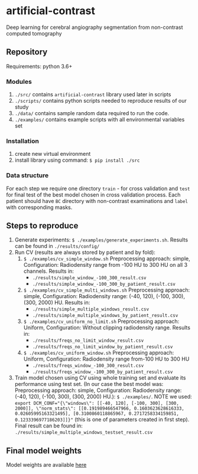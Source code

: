 # artificial-contrast
Deep learning for cerebral angiography segmentation from non-contrast computed tomography

## Repository
Requirements: python 3.6+

### Modules
1. `./src/` contains `artificial-contrast` library used later in scripts
2. `./scripts/` contains python scripts needed to reproduce results of our study
3. `./data/` contains sample random data required to run the code.
4. `./examples/` contains example scripts with all environmental variables set


### Installation
1. create new virtual environment
2. install library using command: `$ pip install ./src`

### Data structure
For each step we require one directory `train` - for cross validation and `test` for final test of the best model chosen in cross validation process.
Each patient should have `BC` directory with non-contrast examinations and `label` with corresponding masks.


## Steps to reproduce

1. Generate experiments: `$ ./examples/generate_experiments.sh`. Results can be found in `./results/config/`
2. Run CV (results are always stored by patient and by fold):
    1. `$ ./examples/cv_simple_window.sh` Preprocessing approach: simple, Configuration: Radiodensity range from -100 HU to 300 HU on all 3 channels. Results in:
        - `./results/simple_window_-100_300_result.csv`
        - `./results/simple_window_-100_300_by_patient_result.csv`
    2. `$ ./examples/cv_simple_multi_windows.sh` Preprocessing approach: simple, Configuration: Radiodensity range: (-40, 120), (-100, 300), (300, 2000) HU. Results in:
        - `./results/simple_multiple_windows_result.csv`
        - `./results/simple_multiple_windows_by_patient_result.csv`
    3. `$ ./examples/cv_uniform_no_limit.sh` Preprocessing approach: Uniform, Configuration: Without clipping radiodensity range. Results in:
        - `./results/freqs_no_limit_window_result.csv`
        - `./results/freqs_no_limit_window_by_patient_result.csv`
    4. `$ ./examples/cv_uniform_window.sh` Preprocessing approach: Uniform, Configuration: Radiodensity range from-100 HU to 300 HU
        - `./results/freqs_window_-100_300_result.csv`
        - `./results/freqs_window_-100_300_by_patient_result.csv`
3. Train model chosen using CV using whole training set and evaluate its performance using test set. (In our case the best model was: Preprocessing approach: simple, Configuration: Radiodensity range: (-40, 120), (-100, 300), (300, 2000) HU.): `$ ./examples/`. NOTE we used: `export DCM_CONF="{\"windows\": [[-40, 120], [-100, 300], [300, 2000]], \"norm_stats\": [[0.191989466547966, 0.1603623628616333, 0.02605995163321495], [0.3100860118865967, 0.2717258334159851, 0.1233396977186203]]}"` (this is one of parameters created in first step). Final result can be found in: `./results/simple_multiple_windows_testset_result.csv`


## Final model weights

Model weights are available [here](https://storage.cloud.google.com/public-fast-radiology/artificial_contrast_simple_multiple_windows.pth)

